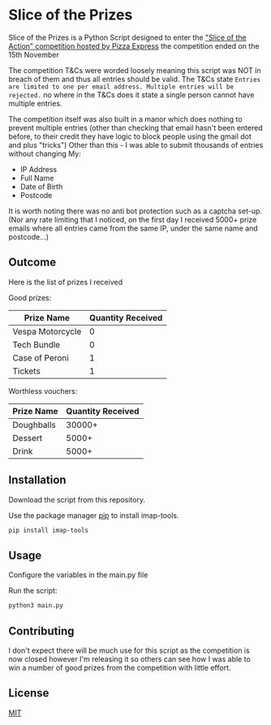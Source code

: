 # Slice of the Prizes

Slice of the Prizes is a Python Script designed to enter the ["Slice of the Action" competition hosted by Pizza Express](https://slice-of-the-action.pizzaexpress.com/) the competition ended on the 15th November

The competition T&Cs were worded loosely meaning this script was NOT in breach of them and thus all entries should be valid.
The T&Cs state
```Entries are limited to one per email address. Multiple entries will be rejected.``` no where in the T&Cs does it state a single person cannot have multiple entries.

The competition itself was also built in a manor which does nothing to prevent multiple entries (other than checking that email hasn't been entered before, to their credit they have logic to block people using the gmail dot and plus "tricks")
Other than this - I was able to submit thousands of entries without changing My:
* IP Address
* Full Name
* Date of Birth
* Postcode

It is worth noting there was no anti bot protection such as a captcha set-up.
(Nor any rate limiting that I noticed, on the first day I received 5000+ prize emails where all entries came from the same IP, under the same name and postcode...)

## Outcome
Here is the list of prizes I received

Good prizes:

Prize Name  | Quantity Received
------------- | -------------
Vespa Motorcycle  | 0
Tech Bundle  | 0
Case of Peroni  | 1
Tickets | 1

Worthless vouchers:

Prize Name  | Quantity Received
------------- | -------------
Doughballs  | 30000+
Dessert  | 5000+
Drink  | 5000+

## Installation
Download the script from this repository.

Use the package manager [pip](https://pip.pypa.io/en/stable/) to install imap-tools.

```bash
pip install imap-tools
```

## Usage

Configure the variables in the main.py file

Run the script:
```bash
python3 main.py
```


## Contributing
I don't expect there will be much use for this script as the competition is now closed however I'm releasing it so others can see how I was able to win a number of good prizes from the competition with little effort.

## License
[MIT](https://choosealicense.com/licenses/mit/)
